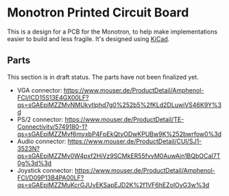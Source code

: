 # Monotron Printed Circuit Board

This is a design for a PCB for the Monotron, to help make implementations easier to build and less fragile. It's designed using [KiCad](http://kicad-pcb.org/).


## Parts

This section is in draft status. The parts have not been finalized yet.

- VGA connector: https://www.mouser.de/ProductDetail/Amphenol-FCI/ICD15S13E4GX00LF?qs=sGAEpiMZZMvNMUkvtlphd7g0%252b5%2fKLd2DLuwiVS46K9Y%3d
- PS/2 connector: https://www.mouser.de/ProductDetail/TE-Connectivity/5749180-1?qs=sGAEpiMZZMvf6myxbP4FpEkQtyODwKPUBw9K%252bwrfow0%3d
- Audio connector: https://www.mouser.de/ProductDetail/CUI/SJ1-3523N?qs=sGAEpiMZZMv0W4pxf2HiVz9SCMkER55fvvM0AuwAjn1BQbOCaI7T0g%3d%3d
- Joystick connector: https://www.mouser.de/ProductDetail/Amphenol-FCI/D09P13B4PA00LF?qs=sGAEpiMZZMuKcrGJUvEKSapEJD2K%2f1VF6hEZolOyG3w%3d
